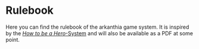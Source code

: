 # Rulebook

Here you can find the rulebook of the arkanthia game system.
It is inspired by the [*How to be a Hero*-System](https://main.howtobeahero.de/) and will also be available as a PDF at some point.
<!--XXX: Link erzeugen und einfügen-->
<!--It is inspired by the [*How to be a Hero*-System](https://main.howtobeahero.de/) and is also available as a [PDF](here_right_link).-->
